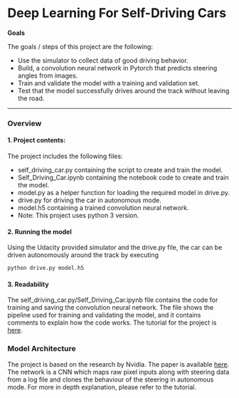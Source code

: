 
# **Deep Learning For Self-Driving Cars** 

**Goals**

The goals / steps of this project are the following:
* Use the simulator to collect data of good driving behavior.
* Build, a convolution neural network in Pytorch that predicts steering angles from images.
* Train and validate the model with a training and validation set.
* Test that the model successfully drives around the track without leaving the road.

---

### Overview

#### 1. Project contents:
The project includes the following files:
* self_driving_car.py containing the script to create and train the model.
* Self_Driving_Car.ipynb containing the notebook code to create and train the model.
* model.py as a helper function for loading the required model in drive.py.
* drive.py for driving the car in autonomous mode.
* model.h5 containing a trained convolution neural network.
* Note: This project uses python 3 version.


#### 2. Running the model
Using the Udacity provided simulator and the drive.py file, the car can be driven autonomously around the track by executing 
```sh
python drive.py model.h5
```

#### 3. Readability

The self_driving_car.py/Self_Driving_Car.ipynb file contains the code for training and saving the convolution neural network. The file shows the pipeline used for training and validating the model, and it contains comments to explain how the code works. The tutorial for the project is [here](https://medium.com/@manajitpal/deep-learning-for-self-driving-cars-7f198ef4cfa2).

### Model Architecture


The project is based on the research by Nvidia. The paper is available [here](https://arxiv.org/pdf/1604.07316v1.pdf). The network is a CNN which maps raw pixel inputs along with steering data from a log file and clones the behaviour of the steering in autonomous mode. For more in depth explanation, please refer to the tutorial.
